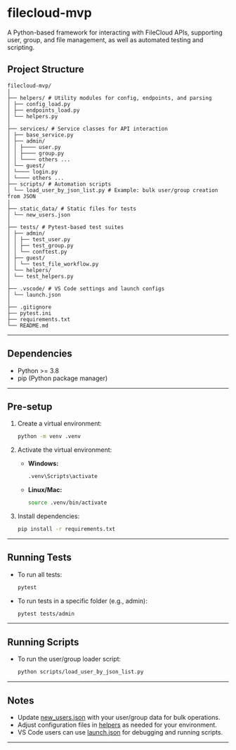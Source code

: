 # filecloud-mvp

A Python-based framework for interacting with FileCloud APIs, supporting user, group, and file management, as well as automated testing and scripting.

## Project Structure
```
filecloud-mvp/
│
├── helpers/ # Utility modules for config, endpoints, and parsing
│ ├── config_load.py
│ ├── endpoints_load.py
│ └── helpers.py
│
├── services/ # Service classes for API interaction
│ ├── base_service.py
│ ├── admin/
│ │ ├──── user.py
│ │ ├──── group.py
│ │ └──── others ...
│ └── guest/
│ └──── login.py
│ └──── others ...
├── scripts/ # Automation scripts
│ └── load_user_by_json_list.py # Example: bulk user/group creation from JSON
│
├── static_data/ # Static files for tests
│ └── new_users.json
│
├── tests/ # Pytest-based test suites
│ ├── admin/
│ │ ├── test_user.py
│ │ ├── test_group.py
│ │ └── conftest.py
│ ├── guest/
│ │ └── test_file_workflow.py
│ └── helpers/
│ └── test_helpers.py
│
├── .vscode/ # VS Code settings and launch configs
│ └── launch.json
│
├── .gitignore
├── pytest.ini
├── requirements.txt
└── README.md
```

---

## Dependencies

- Python >= 3.8
- pip (Python package manager)

---

## Pre-setup

1. Create a virtual environment:
    ```sh
    python -m venv .venv
    ```

2. Activate the virtual environment:
    - **Windows:**
      ```sh
      .venv\Scripts\activate
      ```
    - **Linux/Mac:**
      ```sh
      source .venv/bin/activate
      ```

3. Install dependencies:
    ```sh
    pip install -r requirements.txt
    ```

---

## Running Tests

- To run all tests:
    ```sh
    pytest
    ```

- To run tests in a specific folder (e.g., admin):
    ```sh
    pytest tests/admin
    ```

---

## Running Scripts

- To run the user/group loader script:
    ```sh
    python scripts/load_user_by_json_list.py
    ```

---

## Notes

- Update [new_users.json](http://_vscodecontentref_/3) with your user/group data for bulk operations.
- Adjust configuration files in [helpers](http://_vscodecontentref_/4) as needed for your environment.
- VS Code users can use [launch.json](http://_vscodecontentref_/5) for debugging and running scripts.

---

